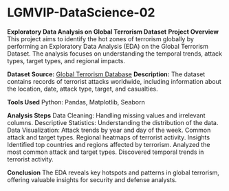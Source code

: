 # LGMVIP-DataScience-02

**Exploratory Data Analysis on Global Terrorism Dataset**
**Project Overview**
This project aims to identify the hot zones of terrorism globally by performing an Exploratory Data Analysis (EDA) on the Global Terrorism Dataset. The analysis focuses on understanding the temporal trends, attack types, target types, and regional impacts.

**Dataset**
**Source:** [Global Terrorism Database](https://bit.ly/2TK5Xn5)
**Description:** The dataset contains records of terrorist attacks worldwide, including information about the location, date, attack type, target, and casualties.

**Tools Used**
Python: Pandas, Matplotlib, Seaborn

**Analysis Steps**
Data Cleaning: Handling missing values and irrelevant columns.
Descriptive Statistics: Understanding the distribution of the data.
Data Visualization:
Attack trends by year and day of the week.
Common attack and target types.
Regional heatmaps of terrorist activity.
Insights
Identified top countries and regions affected by terrorism.
Analyzed the most common attack and target types.
Discovered temporal trends in terrorist activity.

**Conclusion**
The EDA reveals key hotspots and patterns in global terrorism, offering valuable insights for security and defense analysts.

